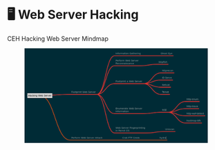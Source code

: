# 🖥 Web Server Hacking

CEH Hacking Web Server Mindmap

<figure><img src="../../../.gitbook/assets/Hacking-Web-Server.png" alt=""><figcaption></figcaption></figure>
